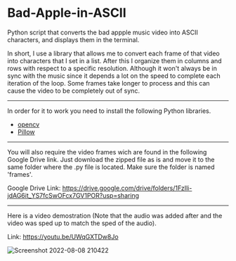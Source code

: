 # Bad-Apple-in-ASCII

Python script that converts the bad appple music video into ASCII characters, and displays them in the terminal.

In short, I use a library that allows me to convert each frame of that video into characters that I set in a list. After this I organize them in columns and rows with respect to a specific resolution. Although it won't always be in sync with the music since it depends a lot on the speed to complete each iteration of the loop. Some frames take longer to process and this can cause the video to be completely out of sync.

- - -

In order for it to work you need to install the following Python libraries.

- <a href="https://pypi.org/project/opencv-python/">opencv</a>
- <a href="https://pillow.readthedocs.io/en/stable/installation.html">Pillow</a>

- - -

You will also require the video frames wich are found in the following Google Drive link. Just download the zipped file as is and move it to the same folder where the .py file is located. Make sure the folder is named 'frames'.

Google Drive Link: https://drive.google.com/drive/folders/1FzIli-jdAG6it_YS7fcSwOFcx7GV1POR?usp=sharing

- - -

Here is a video demostration (Note that the audio was added after and the video was sped up to match the sped of the audio).

Link: https://youtu.be/UWqGXTDw8Jo

![Screenshot 2022-08-08 210422](https://user-images.githubusercontent.com/88672259/183547581-f56bf02a-f021-4b0a-b2f3-539e7e7ecb87.jpg)
